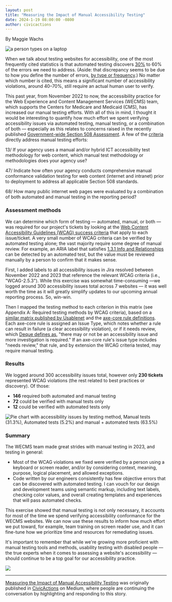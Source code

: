 ```yaml
---
layout: post
title: "Measuring the Impact of Manual Accessibility Testing"
date: 2024-1-19 08:00:00 -0800
author: civicactions
---
```

By Maggie Wachs

![a person types on a laptop](https://cdn-images-1.medium.com/max/1024/1*-OsVJ4EdFbrGjd9fM344OQ.jpeg)

When we talk about testing websites for accessibility, one of the most
frequently cited statistics is that automated testing discovers
[30%](https://www.levelaccess.com/blog/automated-accessibility-testing-tools-how-much-do-scans-catch/) to 60% of the errors we need to address. (Aside:
that discrepancy seems to be due to how you define the number of errors, [by
type or frequency](https://www.deque.com/automated-accessibility-testing-coverage/).) No matter which number is cited, this means a significant number
of accessibility violations, around 40–70%, still require an actual human user
to verify.

This past year, from November 2022 to now, the accessibility practice for the
Web Experience and Content Management Services (WECMS) team, which supports
the Centers for Medicare and Medicaid (CMS), has increased our manual testing
efforts. With all of this in mind, I thought it would be interesting to
quantify how much effort we spent verifying accessibility issues via automated
testing, manual testing, or a combination of both — especially as this relates
to concerns raised in the recently published [Government-wide Section 508 Assessment](https://www.section508.gov/manage/section-508-assessment/). A
few of the
[criteria](https://www.section508.gov/manage/section-508-assessment/criteria-01/)
directly address manual testing efforts:

13/ If your agency uses a manual and/or hybrid ICT accessibility test
methodology for web content, which manual test methodology or methodologies
does your agency use?

47/ Indicate how often your agency conducts comprehensive manual conformance
validation testing for web content (internet and intranet) prior to deployment
to address all applicable Section 508 standards.

68/ How many public internet web pages were evaluated by a combination of both
automated and manual testing in the reporting period?

### Assessment methods

We can determine which form of testing — automated, manual, or both — was
required for our project's tickets by looking at the [Web Content
Accessibility Guidelines (WCAG) success
criteria](https://www.w3.org/TR/WCAG22/) that apply to each issue/ticket. A
very small number of WCAG criteria can be verified by automated testing alone;
the vast majority require some degree of manual review. For example, an ARIA
label that satisfies [1.3.1 Info and
Relationships](https://www.w3.org/TR/WCAG22/#info-and-relationships) can be
detected by an automated test, but the value must be reviewed manually by a
person to confirm that it makes sense.

First, I added labels to all accessibility issues in Jira resolved between
November 2022 and 2023 that reference the relevant WCAG criteria (i.e.,
"WCAG-2.5.3"). While this exercise was somewhat time-consuming —we logged
around 300 accessibility issues total across 7 websites — it was well worth
the time as it will greatly simplify updates to our upcoming annual reporting
process. So, win-win.

Then I mapped the testing method to each criterion in this matrix (see
Appendix A: Required testing methods by WCAG criteria), based on a [similar
matrix published by Usablenet](https://blog.usablenet.com/automated-wcag-testing-is-not-enough-for-web-accessibility-ada-compliance) and the [axe-core
rule definitions](https://github.com/dequelabs/axe-core/blob/develop/doc/rule-descriptions.md). Each axe-core rule is assigned an Issue Type, which notes
whether a rule can result in failure (a clear accessibility violation), or if
it needs review, which [Deque defines as](https://docs.deque.com/devtools-html/4.0.0/en/needs-review-incomplete), "there may or not be an accessibility
issue and more investigation is required." If an axe-core rule's issue type
includes "needs review," that rule, and by extension the WCAG criteria tested,
may require manual testing.

### Results

We logged around 300 accessibility issues total, however only **230 tickets**
represented WCAG violations (the rest related to best practices or discovery).
Of those:

  *  **146** required both automated and manual testing
  *  **72** could be verified with manual tests only
  *  **12** could be verified with automated tests only

![Pie chart with accessibility issues by testing method, Manual tests
\(31.3%\), Automated tests \(5.2%\) and manual + automated tests
\(63.5%\)](https://cdn-images-1.medium.com/max/1024/1*UbQcDJBrMWtb4wgBqxv2gA.jpeg)

### Summary

The WECMS team made great strides with manual testing in 2023, and testing in
general:

  * Most of the WCAG violations we fixed were verified by a person using a keyboard or screen reader, and/or by considering context, meaning, purpose, logical placement, and allowed exceptions.
  * Code written by our engineers consistently has few objective errors that can be discovered with automated testing. I can vouch for our design and development teams using semantic markup, including text labels, checking color values, and overall creating templates and experiences that will pass automated checks.

This exercise showed that manual testing is not only necessary, it accounts
for most of the time we spend verifying accessibility conformance for the
WECMS websites. We can now use these results to inform how much effort we put
toward, for example, team training on screen reader use, and it can fine-tune
how we prioritize time and resources for remediating issues.

It's important to remember that while we're growing more proficient with
manual testing tools and methods, usability testing with disabled people — the
true experts when it comes to assessing a website's accessibility — should
continue to be a top goal for our accessibility practice.

![](https://medium.com/_/stat?event=post.clientViewed&referrerSource=full_rss&postId=e052a58d9d16)

* * *

[Measuring the Impact of Manual Accessibility
Testing](https://medium.com/civicactions/measuring-the-impact-of-manual-accessibility-testing-e052a58d9d16) was originally published in
[CivicActions](https://medium.com/civicactions) on Medium, where people are
continuing the conversation by highlighting and responding to this story.

